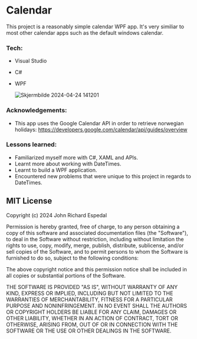 # Calendar

This project is a reasonably simple calendar WPF app.
It's very similiar to most other calendar apps such as the default windows calendar.

### Tech:
- Visual Studio
- C#
- WPF
  
  ![Skjermbilde 2024-04-24 141201](https://github.com/Johnricharde/Calendar/assets/117681128/72d77a28-6247-4da6-906f-46b51819469a)

### Acknowledgements:
- This app uses the Google Calendar API in order to retrieve norwegian holidays: https://developers.google.com/calendar/api/guides/overview
  
### Lessons learned:
- Familiarized myself more with C#, XAML and APIs.
- Learnt more about working with DateTimes.
- Learnt to build a WPF application.
- Encountered new problems that were unique to this project in regards to DateTimes.


## MIT License

Copyright (c) 2024 John Richard Espedal

Permission is hereby granted, free of charge, to any person obtaining a copy
of this software and associated documentation files (the "Software"), to deal
in the Software without restriction, including without limitation the rights
to use, copy, modify, merge, publish, distribute, sublicense, and/or sell
copies of the Software, and to permit persons to whom the Software is
furnished to do so, subject to the following conditions:

The above copyright notice and this permission notice shall be included in all
copies or substantial portions of the Software.

THE SOFTWARE IS PROVIDED "AS IS", WITHOUT WARRANTY OF ANY KIND, EXPRESS OR
IMPLIED, INCLUDING BUT NOT LIMITED TO THE WARRANTIES OF MERCHANTABILITY,
FITNESS FOR A PARTICULAR PURPOSE AND NONINFRINGEMENT. IN NO EVENT SHALL THE
AUTHORS OR COPYRIGHT HOLDERS BE LIABLE FOR ANY CLAIM, DAMAGES OR OTHER
LIABILITY, WHETHER IN AN ACTION OF CONTRACT, TORT OR OTHERWISE, ARISING FROM,
OUT OF OR IN CONNECTION WITH THE SOFTWARE OR THE USE OR OTHER DEALINGS IN THE
SOFTWARE.
